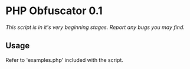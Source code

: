PHP Obfuscator 0.1
=============================================================================
*This script is in it's very beginning stages. Report any bugs you may find.*

Usage
-----------------------------------------------------------------------------
Refer to 'examples.php' included with the script.
